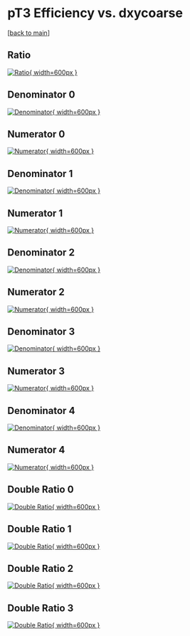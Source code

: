 # pT3 Efficiency vs. dxycoarse

[[back to main](./)]



## Ratio

[![Ratio](../mtv/var/pT3_loweta_13_0_eff_dxycoarse.png){ width=600px }](../mtv/var/pT3_loweta_13_0_eff_dxycoarse.pdf)

## Denominator 0

[![Denominator](../mtv/den/pT3_loweta_13_0_eff_dxycoarse_den0.png){ width=600px }](../mtv/den/pT3_loweta_13_0_eff_dxycoarse_den0.pdf)

## Numerator 0

[![Numerator](../mtv/num/pT3_loweta_13_0_eff_dxycoarse_num0.png){ width=600px }](../mtv/num/pT3_loweta_13_0_eff_dxycoarse_num0.pdf)

## Denominator 1

[![Denominator](../mtv/den/pT3_loweta_13_0_eff_dxycoarse_den1.png){ width=600px }](../mtv/den/pT3_loweta_13_0_eff_dxycoarse_den1.pdf)

## Numerator 1

[![Numerator](../mtv/num/pT3_loweta_13_0_eff_dxycoarse_num1.png){ width=600px }](../mtv/num/pT3_loweta_13_0_eff_dxycoarse_num1.pdf)

## Denominator 2

[![Denominator](../mtv/den/pT3_loweta_13_0_eff_dxycoarse_den2.png){ width=600px }](../mtv/den/pT3_loweta_13_0_eff_dxycoarse_den2.pdf)

## Numerator 2

[![Numerator](../mtv/num/pT3_loweta_13_0_eff_dxycoarse_num2.png){ width=600px }](../mtv/num/pT3_loweta_13_0_eff_dxycoarse_num2.pdf)

## Denominator 3

[![Denominator](../mtv/den/pT3_loweta_13_0_eff_dxycoarse_den3.png){ width=600px }](../mtv/den/pT3_loweta_13_0_eff_dxycoarse_den3.pdf)

## Numerator 3

[![Numerator](../mtv/num/pT3_loweta_13_0_eff_dxycoarse_num3.png){ width=600px }](../mtv/num/pT3_loweta_13_0_eff_dxycoarse_num3.pdf)

## Denominator 4

[![Denominator](../mtv/den/pT3_loweta_13_0_eff_dxycoarse_den4.png){ width=600px }](../mtv/den/pT3_loweta_13_0_eff_dxycoarse_den4.pdf)

## Numerator 4

[![Numerator](../mtv/num/pT3_loweta_13_0_eff_dxycoarse_num4.png){ width=600px }](../mtv/num/pT3_loweta_13_0_eff_dxycoarse_num4.pdf)

## Double Ratio 0

[![Double Ratio](../mtv/ratio/pT3_loweta_13_0_eff_dxycoarse_ratio0.png){ width=600px }](../mtv/ratio/pT3_loweta_13_0_eff_dxycoarse_ratio0.pdf)

## Double Ratio 1

[![Double Ratio](../mtv/ratio/pT3_loweta_13_0_eff_dxycoarse_ratio1.png){ width=600px }](../mtv/ratio/pT3_loweta_13_0_eff_dxycoarse_ratio1.pdf)

## Double Ratio 2

[![Double Ratio](../mtv/ratio/pT3_loweta_13_0_eff_dxycoarse_ratio2.png){ width=600px }](../mtv/ratio/pT3_loweta_13_0_eff_dxycoarse_ratio2.pdf)

## Double Ratio 3

[![Double Ratio](../mtv/ratio/pT3_loweta_13_0_eff_dxycoarse_ratio3.png){ width=600px }](../mtv/ratio/pT3_loweta_13_0_eff_dxycoarse_ratio3.pdf)


